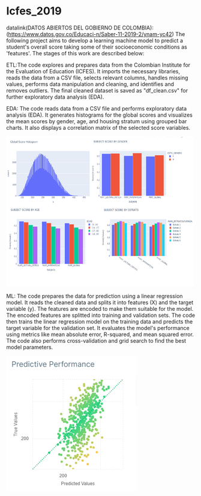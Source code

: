 # Icfes_2019
datalink(DATOS ABIERTOS DEL GOBIERNO DE COLOMBIA): (https://www.datos.gov.co/Educaci-n/Saber-11-2019-2/ynam-yc42)
The following project aims to develop a learning machine model to predict a student's overall score taking some of their socioeconomic conditions as 'features'. The stages of this work are described below:

ETL:The code explores and prepares data from the Colombian Institute for the Evaluation of Education (ICFES). It imports the necessary libraries, reads the data from a CSV file, selects relevant columns, 
handles missing values, performs data manipulation and cleaning, and identifies and removes outliers. The final cleaned dataset is saved as "df_clean.csv" for further exploratory data analysis (EDA).

EDA: The code reads data from a CSV file and performs exploratory data analysis (EDA). It generates histograms for the global scores and visualizes the mean scores by gender, age, and housing stratum using 
grouped bar charts. It also displays a correlation matrix of the selected score variables.


<img src="https://github.com/Pking31/Icfes_2019/blob/main/images/eda.png" alt="Texto alternativo" width="500" height="400">


ML: The code prepares the data for prediction using a linear regression model. It reads the cleaned data and splits it into features (X) and the target variable (y). The features are encoded to make them suitable for the model. The encoded features are splitted into training and validation sets. The code then trains the linear regression model on the training data and predicts the target variable for the validation set. It evaluates the model's performance using metrics 
like mean absolute error, R-squared, and mean squared error. The code also performs cross-validation and grid search to find the best model parameters. 

![](https://github.com/Pking31/Icfes_2019/blob/main/images/predictive.png)
